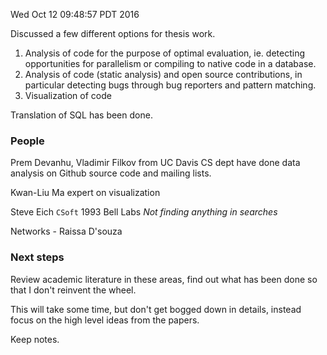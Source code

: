 Wed Oct 12 09:48:57 PDT 2016

Discussed a few different options for thesis work.

1. Analysis of code for the purpose of optimal evaluation, ie. detecting
   opportunities for parallelism or compiling to
   native code in a database.
2. Analysis of code (static analysis) and open source contributions, in
   particular detecting bugs through bug reporters and pattern matching.
3. Visualization of code

Translation of SQL has been done.

### People

Prem Devanhu, Vladimir Filkov from UC Davis CS dept have done data analysis
on Github source code and mailing lists.

Kwan-Liu Ma expert on visualization

Steve Eich `CSoft` 1993 Bell Labs _Not finding anything in searches_

Networks - Raissa D'souza

### Next steps

Review academic literature in these areas, find out what has been done so
that I don't reinvent the wheel. 

This will take some time, but 
don't get bogged down in details, instead focus on the high level ideas from the papers.

Keep notes.
